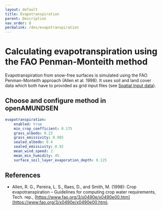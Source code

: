 ```yaml
---
layout: default
title: Evapotranspiration
parent: Description
nav_order: 8
permalink: /des/evapotranspiration
---
```


# Calculating evapotranspiration using the FAO Penman-Monteith method

Evapotranspiration from snow-free surfaces is simulated using the FAO Penman-Monteith approach (Allen et al. 1998). It uses soil and land cover data which both have to provided as grid input files (see [Spatial Input data](/doc/input)).

## Choose and configure method in openAMUNDSEN

```yaml
evapotranspiration:
    enabled: true
    min_crop_coefficient: 0.175
    grass_albedo: 0.23
    grass_emissivity: 0.985
    sealed_albedo: 0.4
    sealed_emissivity: 0.92
    mean_wind_speed: 2.
    mean_min_humidity: 45.
    surface_soil_layer_evaporation_depth: 0.125
```

## References
- Allen, R. G., Pereira, L. S., Raes, D., and Smith, M. (1998): Crop evapotranspiration – Guidelines for computing crop water requirements, Tech. rep., [https://www.fao.org/3/x0490e/x0490e00.htm](https://www.fao.org/3/x0490e/x0490e00.htm).
